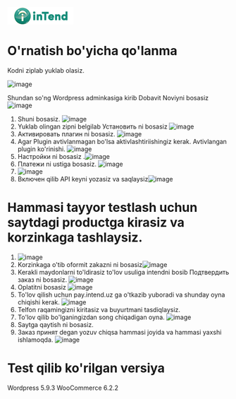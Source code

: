 ![image info](https://raw.githubusercontent.com/akbarali1/intend-pay-wordpress-woocommerce/main/intend.png)

# O'rnatish bo'yicha qo'lanma

Kodni ziplab yuklab olasiz.

![image](https://user-images.githubusercontent.com/39323182/170641987-bd6f938e-8bda-4977-9682-2743b151f5b7.png)


Shundan so'ng Wordpress adminkasiga kirib Dobavit Noviyni bosasiz
![image](https://user-images.githubusercontent.com/39323182/170642120-b04406b1-bef2-4c8e-855b-e329b54fbc69.png)

1. Shuni bosasiz. ![image](https://user-images.githubusercontent.com/39323182/170642202-b5cc1aba-bc6b-4efd-994a-a70cfde763c7.png)
2. Yuklab olingan zipni belgilab Установить ni bosasiz ![image](https://user-images.githubusercontent.com/39323182/170642341-9534bf38-65e6-4257-8707-35765c64b17a.png)
3. Активировать плагин ni bosasiz. ![image](https://user-images.githubusercontent.com/39323182/170642502-ecc62aec-68d7-4b94-ac99-115b7094452f.png)
4. Agar Plugin avtivlanmagan bo'lsa aktivlashtiriishingiz kerak. Avtivlangan plugin ko'rinishi. ![image](https://user-images.githubusercontent.com/39323182/170642659-1f589ed6-04a2-4b87-b691-c5b88fa9aa0c.png)
5. Настройки ni bosasiz .![image](https://user-images.githubusercontent.com/39323182/170642857-09437dd6-da2f-42d1-bfd0-36c21e2b36be.png)
6. Платежи ni ustiga bosasiz. ![image](https://user-images.githubusercontent.com/39323182/170643244-cd09f1a4-21aa-4af2-981c-cb04cd9eff35.png)
7. ![image](https://user-images.githubusercontent.com/39323182/170643317-45da06c8-ed4d-4abf-99ec-62fbd9f96fc0.png)
8. Включен qilib API keyni yozasiz va saqlaysiz![image](https://user-images.githubusercontent.com/39323182/170643649-f9ebbe69-a2b7-4cf7-b2c5-2d2a4d79d97d.png)

# Hammasi tayyor testlash uchun saytdagi productga kirasiz va korzinkaga tashlaysiz. 
1. ![image](https://user-images.githubusercontent.com/39323182/170644702-9d39c922-65cf-49d8-a451-5e9dc14bdbad.png)
2. Korzinkaga o'tib oformit zakazni ni bosasiz![image](https://user-images.githubusercontent.com/39323182/170645182-39966361-8129-4d32-96f2-9c261c38488a.png)
3. Kerakli maydonlarni to'ldirasiz to'lov usuliga intendni bosib Подтвердить заказ ni bosasiz. ![image](https://user-images.githubusercontent.com/39323182/170645372-7eaa16b9-9810-43b4-ae1e-74237a7be659.png)
4. Oplatitni bosasiz ![image](https://user-images.githubusercontent.com/39323182/170645596-6dff1ec7-eac0-4592-89f9-cf81429b287c.png)
5. To'lov qilish uchun pay.intend.uz ga o'tkazib yuboradi va shunday oyna chiqishi kerak. ![image](https://user-images.githubusercontent.com/39323182/170645629-c060dd9b-1fc6-4b8a-99c7-113b0426f524.png)
6. Telfon raqamingizni kiritasiz va buyurtmani tasdiqlaysiz. 
7. To'lov qilib bo'lganingizdan song chiqadigan oyna. ![image](https://user-images.githubusercontent.com/39323182/170645970-ad1e64db-b8be-40d1-9ef6-2bf91d2327d6.png)
8. Saytga qaytish ni bosasiz. 
9. Заказ принят degan yozuv chiqsa hammasi joyida va hammasi yaxshi ishlamoqda. ![image](https://user-images.githubusercontent.com/39323182/170646101-9f4c2a8e-1900-49f3-be93-4bf8b5f36690.png)


# Test qilib ko'rilgan versiya
Wordpress 5.9.3
WooCommerce 6.2.2
